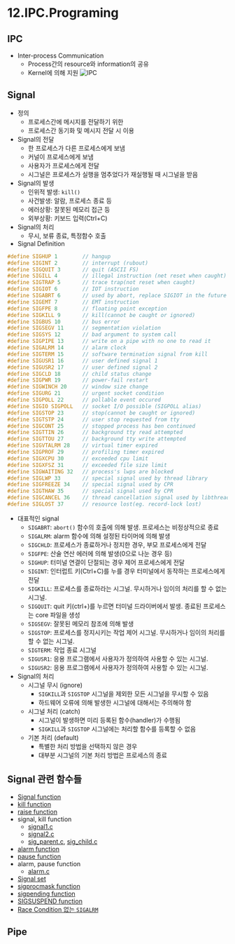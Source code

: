 # 12.IPC.Programing
## IPC
* Inter-process Communication
	* Process간의 resource와 information의 공유
	* Kernel에 의해 지원
![IPC](./ipc.png?raw=true)
## Signal
* 정의
	* 프로세스간에 메시지를 전달하기 위한
	* 프로세스간 동기화 및 메시지 전달 시 이용
* Signal의 전달
	* 한 프로세스가 다른 프로세스에게 보냄
	* 커널이 프로세스에게 보냄
	* 사용자가 프로세스에게 전달
	* 시그널은 프로세스가 실행을 멈추었다가 재실행될 때 시그널을 받음
* Signal의 발생
	* 인위적 발생: `kill()`
	* 사건발생: 알람, 프로세스 종료 등
	* 에러상황: 잘못된 메모리 접근 등
	* 외부상황: 키보드 입력(Ctrl+C)
* Signal의 처리
	* 무시, 보류 종료, 특정함수 호출
* Signal Definition
```c
#define SIGHUP 1        // hangup
#define SIGINT 2        // interrupt (rubout)
#define SIGQUIT 3       // quit (ASCII FS)
#define SIGILL 4        // illegal instruction (net reset when caught)
#define SIGTRAP 5       // trace trap(not reset when caught)
#define SIGIOT 6        // IOT instruction
#define SIGABRT 6       // used by abort, replace SIGIOT in the future
#define SIGEMT 7        // EMT instruction
#define SIGFPE 8        // floating point exception
#define SIGKILL 9       // kill(cannot be caught or ignored)
#define SIGBUS 10       // bus error
#define SIGSEGV 11      // segmentation violation
#define SIGSYS 12       // bad argument to system call
#define SIGPIPE 13      // write on a pipe with no one to read it
#define SIGALRM 14      // alarm clock
#define SIGTERM 15      // software termination signal from kill
#define SIGUSR1 16      // user defined signal 1
#define SIGUSR2 17      // user defined signal 2
#define SIGCLD 18       // child status change
#define SIGPWR 19       // power-fail restart
#define SIGWINCH 20     // window size change
#define SIGURG 21       // urgent socket condition
#define SIGPOLL 22      // pollable event occured
#define SIGIO SIGPOLL   // socket I/O possible (SIGPOLL alias)
#define SIGSTOP 23      // stop(cannot be caught or ignored)
#define SIGTSTP 24      // user stop requested from tty
#define SIGCONT 25      // stopped process has ben continued
#define SIGTTIN 26      // background tty read attempted
#define SIGTTOU 27      // background tty write attempted
#define SIGVTALRM 28    // virtual timer expired
#define SIGPROF 29      // profiling timer expired
#define SIGXCPU 30      // exceeded cpu limit
#define SIGXFSZ 31      // exceeded file size limit
#define SIGWAITING 32   // process's lwps are blocked
#define SIGLWP 33       // special signal used by thread library
#define SIGFREEZE 34    // special signal used by CPR
#define SIGTHAW 35      // special signal used by CPR
#define SIGCANCEL 36    // thread cancellation signal used by libthread
#define SIGLOST 37      // resource lost(eg. record-lock lost)
```
* 대표적인 signal
	- `SIGABRT`: `abort()` 함수의 호출에 의해 발생. 프로세스는 비정상적으로 종료
	- `SIGALRM`: alarm 함수에 의해 설정된 타이머에 의해 발생
	- `SIGCHLD`: 프로세스가 종료하거나 정지한 경우, 부모 프로세스에게 전달
	- `SIGFPE`: 산술 연산 에러에 의해 발생(0으로 나눈 경우 등)
	- `SIGHUP`: 터미널 연결이 단절되는 경우 제어 프로세스에게 전달
	- `SIGINT`: 인터럽트 키(Ctrl+C)를 누를 경우 터미널에서 동작하는 프로세스에게 전달
	- `SIGKILL`: 프로세스를 종료하라는 시그널. 무시하거나 임이의 처리를 할 수  없는 시그널.
	- `SIGQUIT`: quit 키(ctrl+\)를 누르면 터미널 드라이버에서 발생. 종료된 프로세스는 core 파일을 생성
	- `SIGSEGV`: 잘못된 메모리 참조에 의해 발생
	- `SIGSTOP`: 프로세스를 정지시키는 작업 제어 시그널. 무시하거나 임이의 처리를 할 수 없는 시그널.
	- `SIGTERM`: 작업 종료 시그널
	- `SIGUSR1`: 응용 프로그램에서 사용자가 정의하여 사용할 수 있는 시그널.
	- `SIGUSR2`: 응용 프로그램에서 사용자가 정의하여 사용할 수 있는 시그널.
* Signal의 처리
	* 시그널 무시 (ignore)
		- `SIGKILL`과 `SIGSTOP` 시그널을 제외한 모든 시그널을 무시할 수 있음
		- 하드웨어 오류에 의해 발생한 시그널에 대해서는 주의해야 함
	* 시그널 처리 (catch)
		- 시그널이 발생하면 미리 등록된 함수(handler)가 수행됨
		- `SIGKILL`과 `SIGSTOP` 시그널에는 처리할 함수를 등록할 수 없음
	* 기본 처리 (default)
		- 특별한 처리 방법을 선택하지 않은 경우
		- 대부분 시그널의 기본 처리 방법은 프로세스의 종료
## Signal 관련 함수들
* [Signal function](./signal)
* [kill function](./kill)
* [raise function](./raise)
* signal, kill function
	- [signal1.c](./signal1.c)
	- [signal2.c](./signal2.c)
	- [sig_parent.c](./sig_parent.c), [sig_child.c](./sig_child.c)
* [alarm function](./alarm)
* [pause function](./pause)
* alarm, pause function
	- [alarm.c](./alarm_pause.c)
* [Signal set](./signal_set)
* [sigprocmask function](./sigprocmask)
* [sigpending function](./sigpending)
* [SIGSUSPEND function](./sigsuspend)
* [Race Condition 없는 `SIGALRM`](./sigsuspend/norace_alm.c)
## Pipe

